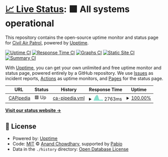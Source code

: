 # [📈 Live Status](https://civilairpatrol.github.io/capipedia-uptime): <!--live status--> **🟩 All systems operational**

This repository contains the open-source uptime monitor and status page for [Civil Air Patrol](https://www.gocivilairpatrol.com), powered by [Upptime](https://github.com/upptime/upptime).

[![Uptime CI](https://github.com/civilairpatrol/capipedia-uptime/workflows/Uptime%20CI/badge.svg)](https://github.com/civilairpatrol/capipedia-uptime/actions?query=workflow%3A%22Uptime+CI%22)
[![Response Time CI](https://github.com/civilairpatrol/capipedia-uptime/workflows/Response%20Time%20CI/badge.svg)](https://github.com/civilairpatrol/capipedia-uptime/actions?query=workflow%3A%22Response+Time+CI%22)
[![Graphs CI](https://github.com/civilairpatrol/capipedia-uptime/workflows/Graphs%20CI/badge.svg)](https://github.com/civilairpatrol/capipedia-uptime/actions?query=workflow%3A%22Graphs+CI%22)
[![Static Site CI](https://github.com/civilairpatrol/capipedia-uptime/workflows/Static%20Site%20CI/badge.svg)](https://github.com/civilairpatrol/capipedia-uptime/actions?query=workflow%3A%22Static+Site+CI%22)
[![Summary CI](https://github.com/civilairpatrol/capipedia-uptime/workflows/Summary%20CI/badge.svg)](https://github.com/civilairpatrol/capipedia-uptime/actions?query=workflow%3A%22Summary+CI%22)

With [Upptime](https://upptime.js.org), you can get your own unlimited and free uptime monitor and status page, powered entirely by a GitHub repository. We use [Issues](https://github.com/civilairpatrol/capipedia-uptime/issues) as incident reports, [Actions](https://github.com/civilairpatrol/capipedia-uptime/actions) as uptime monitors, and [Pages](https://civilairpatrol.github.io/capipedia-uptime) for the status page.

<!--start: status pages-->
<!-- This summary is generated by Upptime (https://github.com/upptime/upptime) -->
<!-- Do not edit this manually, your changes will be overwritten -->
<!-- prettier-ignore -->
| URL | Status | History | Response Time | Uptime |
| --- | ------ | ------- | ------------- | ------ |
| <img alt="" src="https://icons.duckduckgo.com/ip3/capipedia.cap.gov.ico" height="13"> [CAPipedia](https://capipedia.cap.gov) | 🟩 Up | [ca-pipedia.yml](https://github.com/civilairpatrol/capipedia-uptime/commits/HEAD/history/ca-pipedia.yml) | <details><summary><img alt="Response time graph" src="./graphs/ca-pipedia/response-time-week.png" height="20"> 2763ms</summary><br><a href="https://civilairpatrol.github.io/capipedia-uptime/history/ca-pipedia"><img alt="Response time 1658" src="https://img.shields.io/endpoint?url=https%3A%2F%2Fraw.githubusercontent.com%2Fcivilairpatrol%2Fcapipedia-uptime%2FHEAD%2Fapi%2Fca-pipedia%2Fresponse-time.json"></a><br><a href="https://civilairpatrol.github.io/capipedia-uptime/history/ca-pipedia"><img alt="24-hour response time 876" src="https://img.shields.io/endpoint?url=https%3A%2F%2Fraw.githubusercontent.com%2Fcivilairpatrol%2Fcapipedia-uptime%2FHEAD%2Fapi%2Fca-pipedia%2Fresponse-time-day.json"></a><br><a href="https://civilairpatrol.github.io/capipedia-uptime/history/ca-pipedia"><img alt="7-day response time 2763" src="https://img.shields.io/endpoint?url=https%3A%2F%2Fraw.githubusercontent.com%2Fcivilairpatrol%2Fcapipedia-uptime%2FHEAD%2Fapi%2Fca-pipedia%2Fresponse-time-week.json"></a><br><a href="https://civilairpatrol.github.io/capipedia-uptime/history/ca-pipedia"><img alt="30-day response time 1998" src="https://img.shields.io/endpoint?url=https%3A%2F%2Fraw.githubusercontent.com%2Fcivilairpatrol%2Fcapipedia-uptime%2FHEAD%2Fapi%2Fca-pipedia%2Fresponse-time-month.json"></a><br><a href="https://civilairpatrol.github.io/capipedia-uptime/history/ca-pipedia"><img alt="1-year response time 1695" src="https://img.shields.io/endpoint?url=https%3A%2F%2Fraw.githubusercontent.com%2Fcivilairpatrol%2Fcapipedia-uptime%2FHEAD%2Fapi%2Fca-pipedia%2Fresponse-time-year.json"></a></details> | <details><summary><a href="https://civilairpatrol.github.io/capipedia-uptime/history/ca-pipedia">100.00%</a></summary><a href="https://civilairpatrol.github.io/capipedia-uptime/history/ca-pipedia"><img alt="All-time uptime 99.82%" src="https://img.shields.io/endpoint?url=https%3A%2F%2Fraw.githubusercontent.com%2Fcivilairpatrol%2Fcapipedia-uptime%2FHEAD%2Fapi%2Fca-pipedia%2Fuptime.json"></a><br><a href="https://civilairpatrol.github.io/capipedia-uptime/history/ca-pipedia"><img alt="24-hour uptime 100.00%" src="https://img.shields.io/endpoint?url=https%3A%2F%2Fraw.githubusercontent.com%2Fcivilairpatrol%2Fcapipedia-uptime%2FHEAD%2Fapi%2Fca-pipedia%2Fuptime-day.json"></a><br><a href="https://civilairpatrol.github.io/capipedia-uptime/history/ca-pipedia"><img alt="7-day uptime 100.00%" src="https://img.shields.io/endpoint?url=https%3A%2F%2Fraw.githubusercontent.com%2Fcivilairpatrol%2Fcapipedia-uptime%2FHEAD%2Fapi%2Fca-pipedia%2Fuptime-week.json"></a><br><a href="https://civilairpatrol.github.io/capipedia-uptime/history/ca-pipedia"><img alt="30-day uptime 99.73%" src="https://img.shields.io/endpoint?url=https%3A%2F%2Fraw.githubusercontent.com%2Fcivilairpatrol%2Fcapipedia-uptime%2FHEAD%2Fapi%2Fca-pipedia%2Fuptime-month.json"></a><br><a href="https://civilairpatrol.github.io/capipedia-uptime/history/ca-pipedia"><img alt="1-year uptime 99.82%" src="https://img.shields.io/endpoint?url=https%3A%2F%2Fraw.githubusercontent.com%2Fcivilairpatrol%2Fcapipedia-uptime%2FHEAD%2Fapi%2Fca-pipedia%2Fuptime-year.json"></a></details>

<!--end: status pages-->

[**Visit our status website →**](https://civilairpatrol.github.io/capipedia-uptime)

## 📄 License

- Powered by: [Upptime](https://github.com/upptime/upptime)
- Code: [MIT](./LICENSE) © [Anand Chowdhary](https://anandchowdhary.com), supported by [Pabio](https://pabio.com)
- Data in the `./history` directory: [Open Database License](https://opendatacommons.org/licenses/odbl/1-0/)

